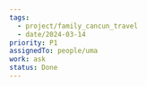 ```yaml
---
tags:
  - project/family_cancun_travel
  - date/2024-03-14
priority: P1
assignedTo: people/uma
work: ask
status: Done
---
```


